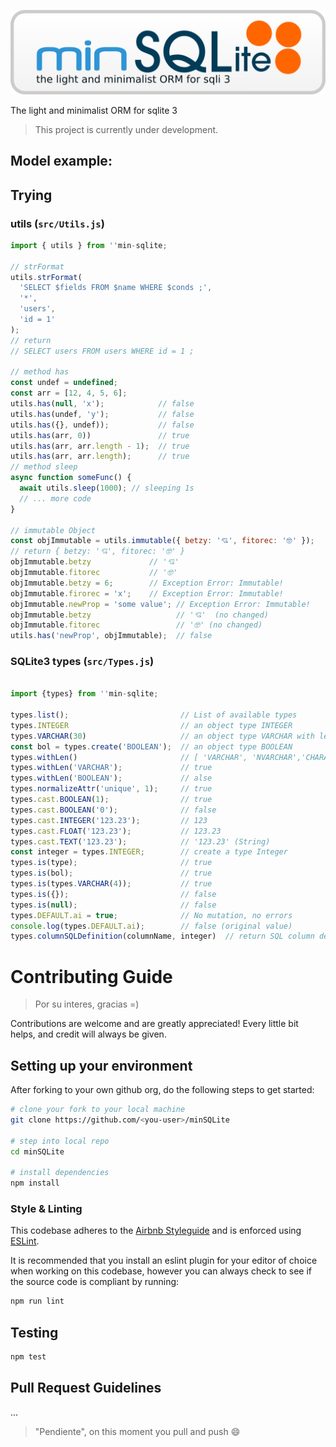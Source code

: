 ![minSQLite](minSQLite.png)

The light and minimalist ORM for sqlite 3


> This project is currently under development.

## Model example:
> 

## Trying

### utils (`src/Utils.js`)
```javascript
import { utils } from ''min-sqlite;

// strFormat
utils.strFormat(
  'SELECT $fields FROM $name WHERE $conds ;',
  '*',
  'users',
  'id = 1'
);
// return
// SELECT users FROM users WHERE id = 1 ;

// method has
const undef = undefined;
const arr = [12, 4, 5, 6];
utils.has(null, 'x');            // false
utils.has(undef, 'y');           // false
utils.has({}, undef));           // false
utils.has(arr, 0))               // true
utils.has(arr, arr.length - 1);  // true
utils.has(arr, arr.length);      // true
// method sleep
async function someFunc() {
  await utils.sleep(1000); // sleeping 1s
  // ... more code
}

// immutable Object
const objImmutable = utils.immutable({ betzy: '💘', fitorec: '🤓' });
// return { betzy: '💘', fitorec: '🤓' }
objImmutable.betzy             // '💘'
objImmutable.fitorec           // '🤓'
objImmutable.betzy = 6;        // Exception Error: Immutable!
objImmutable.firorec = 'x';    // Exception Error: Immutable!
objImmutable.newProp = 'some value'; // Exception Error: Immutable!
objImmutable.betzy                   // '💘'  (no changed)
objImmutable.fitorec                 // '🤓' (no changed)
utils.has('newProp', objImmutable);  // false
```



### SQLite3 types (`src/Types.js`)

```javascript

import {types} from ''min-sqlite;

types.list();                         // List of available types
types.INTEGER                         // an object type INTEGER
types.VARCHAR(30)                     // an object type VARCHAR with length 30
const bol = types.create('BOOLEAN');  // an object type BOOLEAN
types.withLen()                       // [ 'VARCHAR', 'NVARCHAR','CHARACTER', 'NCHAR' ]
types.withLen('VARCHAR');             // true
types.withLen('BOOLEAN');             // alse
types.normalizeAttr('unique', 1);     // true
types.cast.BOOLEAN(1);                // true
types.cast.BOOLEAN('0');              // false
types.cast.INTEGER('123.23');         // 123
types.cast.FLOAT('123.23');           // 123.23
types.cast.TEXT('123.23');            // '123.23' (String)
const integer = types.INTEGER;        // create a type Integer
types.is(type);                       // true
types.is(bol);                        // true
types.is(types.VARCHAR(4));           // true
types.is({});                         // false
types.is(null);                       // false
types.DEFAULT.ai = true;              // No mutation, no errors
console.log(types.DEFAULT.ai);        // false (original value)
types.columnSQLDefinition(columnName, integer)  // return SQL column definion
```


# Contributing Guide

> Por su interes, gracias =)

Contributions are welcome and are greatly appreciated! Every little bit helps, and credit will
always be given.


## Setting up your environment

After forking to your own github org, do the following steps to get started:


```bash
# clone your fork to your local machine
git clone https://github.com/<you-user>/minSQLite

# step into local repo
cd minSQLite

# install dependencies
npm install
```

### Style & Linting

This codebase adheres to the [Airbnb Styleguide](https://github.com/airbnb/javascript) and is
enforced using [ESLint](http://eslint.org/).

It is recommended that you install an eslint plugin for your editor of choice when working on this
codebase, however you can always check to see if the source code is compliant by running:

```bash
npm run lint
```



## Testing


```bash
npm test
```

## Pull Request Guidelines

...

> "Pendiente", on this moment you pull and push :smile:
